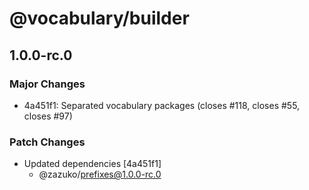 # @vocabulary/builder

## 1.0.0-rc.0

### Major Changes

- 4a451f1: Separated vocabulary packages (closes #118, closes #55, closes #97)

### Patch Changes

- Updated dependencies [4a451f1]
  - @zazuko/prefixes@1.0.0-rc.0
